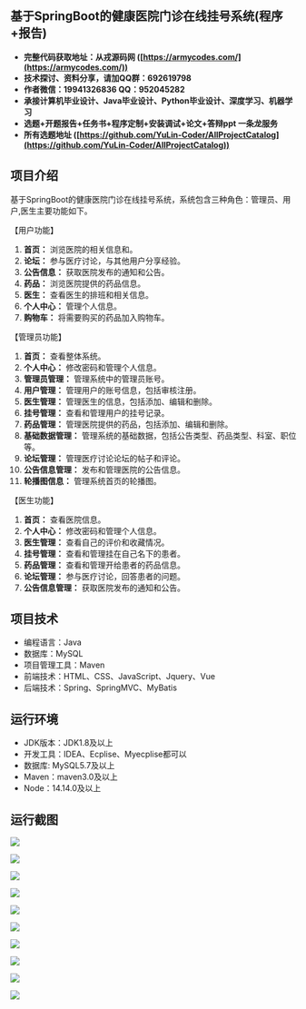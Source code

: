 ## 基于SpringBoot的健康医院门诊在线挂号系统(程序+报告)

- <b>完整代码获取地址：从戎源码网 ([https://armycodes.com/](https://armycodes.com/))</b>
- <b>技术探讨、资料分享，请加QQ群：692619798</b> 
- <b>作者微信：19941326836  QQ：952045282</b> 
- <b>承接计算机毕业设计、Java毕业设计、Python毕业设计、深度学习、机器学习</b>
- <b>选题+开题报告+任务书+程序定制+安装调试+论文+答辩ppt 一条龙服务</b>
- <b>所有选题地址 ([https://github.com/YuLin-Coder/AllProjectCatalog](https://github.com/YuLin-Coder/AllProjectCatalog)) </b>
## 项目介绍
基于SpringBoot的健康医院门诊在线挂号系统，系统包含三种角色：管理员、用户,医生主要功能如下。

【用户功能】

1. **首页：** 浏览医院的相关信息和。
2. **论坛：** 参与医疗讨论，与其他用户分享经验。
3. **公告信息：** 获取医院发布的通知和公告。
4. **药品：** 浏览医院提供的药品信息。
5. **医生：** 查看医生的排班和相关信息。
6. **个人中心：** 管理个人信息。
7. **购物车：** 将需要购买的药品加入购物车。

【管理员功能】

1. **首页：** 查看整体系统。
2. **个人中心：** 修改密码和管理个人信息。
3. **管理员管理：** 管理系统中的管理员账号。
4. **用户管理：** 管理用户的账号信息，包括审核注册。
5. **医生管理：** 管理医生的信息，包括添加、编辑和删除。
6. **挂号管理：** 查看和管理用户的挂号记录。
7. **药品管理：** 管理医院提供的药品，包括添加、编辑和删除。
8. **基础数据管理：** 管理系统的基础数据，包括公告类型、药品类型、科室、职位等。
9. **论坛管理：** 管理医疗讨论论坛的帖子和评论。
10. **公告信息管理：** 发布和管理医院的公告信息。
11. **轮播图信息：** 管理系统首页的轮播图。

【医生功能】

1. **首页：** 查看医院信息。
2. **个人中心：** 修改密码和管理个人信息。
3. **医生管理：** 查看自己的评价和收藏情况。
4. **挂号管理：** 查看和管理挂在自己名下的患者。
5. **药品管理：** 查看和管理开给患者的药品信息。
6. **论坛管理：** 参与医疗讨论，回答患者的问题。
7. **公告信息管理：** 获取医院发布的通知和公告。

## 项目技术
- 编程语言：Java
- 数据库：MySQL
- 项目管理工具：Maven
- 前端技术：HTML、CSS、JavaScript、Jquery、Vue
- 后端技术：Spring、SpringMVC、MyBatis

## 运行环境
- JDK版本：JDK1.8及以上
- 开发工具：IDEA、Ecplise、Myecplise都可以
- 数据库: MySQL5.7及以上
- Maven：maven3.0及以上
- Node：14.14.0及以上

## 运行截图
![](screenshot/1.png)

![](screenshot/2.png)

![](screenshot/3.png)

![](screenshot/4.png)

![](screenshot/5.png)

![](screenshot/6.png)

![](screenshot/7.png)

![](screenshot/8.png)

![](screenshot/9.png)

![](screenshot/10.png)
